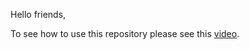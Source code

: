 Hello friends,

To see how to use this repository please see this [video](https://youtu.be/dFN79tEr_bc).